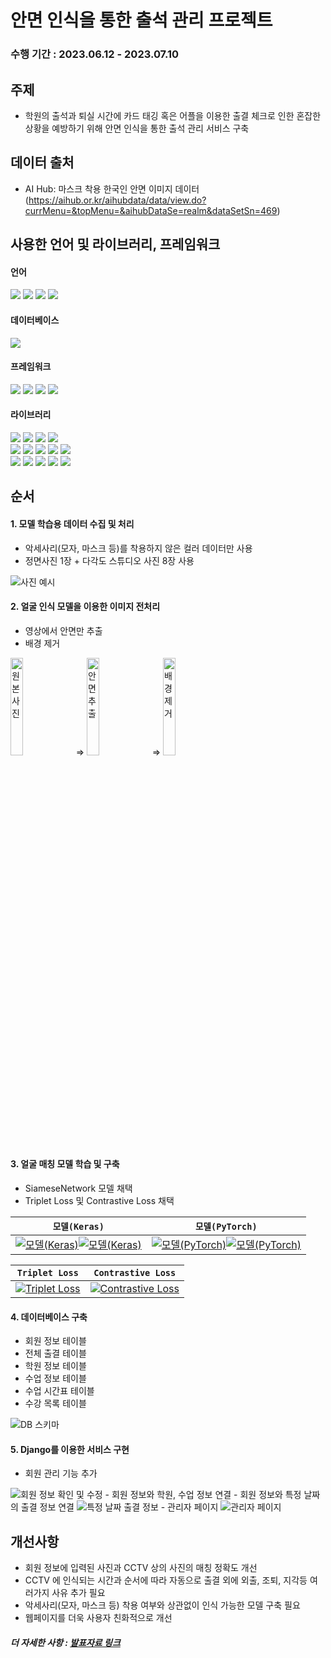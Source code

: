 # 안면 인식을 통한 출석 관리 프로젝트

### 수행 기간 : 2023.06.12 - 2023.07.10

## 주제
 - 학원의 출석과 퇴실 시간에 카드 태깅 혹은 어플을 이용한 출결 체크로 인한 혼잡한 상황을 예방하기 위해 안면 인식을 통한 출석 관리 서비스 구축

## 데이터 출처
- AI Hub: 마스크 착용 한국인 안면 이미지 데이터 (https://aihub.or.kr/aihubdata/data/view.do?currMenu=&topMenu=&aihubDataSe=realm&dataSetSn=469)

## 사용한 언어 및 라이브러리, 프레임워크
#### 언어
<div align="left">
  <img src="https://img.shields.io/badge/Python-3776AB?style=flat-square&logo=python&logoColor=white"/>
  <img src="https://img.shields.io/badge/HTML5-E34F26?style=flat-square&logo=html5&logoColor=white"/>
  <img src="https://img.shields.io/badge/CSS3-1572B6?style=flat-square&logo=css3&logoColor=white"/>
  <img src="https://img.shields.io/badge/JavaScript-323330?style=flat-square&logo=javascript&logoColor=F7DF1E"/> 
</div>

#### 데이터베이스
<div align="left">
  <img src="https://img.shields.io/badge/MySQL-005C84?style=flat-square&logo=mysql&logoColor=white"/>
</div>

#### 프레임워크
<div align="left">
  <img src="https://img.shields.io/badge/Django-092E20?style=flat-square&logo=django&logoColor=green"/>
  <img src="https://img.shields.io/badge/Bootstrap-563D7C?style=flat-square&logo=bootstrap&logoColor=white"/>
  <img src="https://img.shields.io/badge/conda-342B029.svg?&style=flat-square&logo=anaconda&logoColor=white"/>
  <img src="https://img.shields.io/badge/Jupyter-F37626.svg?&style=flat-square&logo=Jupyter&logoColor=white"/>
</div>

#### 라이브러리
<div align="left">
  <img src="https://img.shields.io/badge/PyTorch-EE4C2C?style=flat-square&logo=pytorch&logoColor=white"/>
  <img src="https://img.shields.io/badge/Keras-FF0000?style=flat-square&logo=keras&logoColor=white"/>
  <img src="https://img.shields.io/badge/OpenCV-27338E?style=flat-square&logo=OpenCV&logoColor=white"/>
  <img src="https://img.shields.io/badge/Mediapipe-2596BE?&style=flat-square&logo=Mediapipe&logoColor=white"/>
</div>
<div align="left">
  <img src="https://img.shields.io/badge/Pandas-2C2D72?style=flat-square&logo=pandas&logoColor=white"/>
  <img src="https://img.shields.io/badge/Numpy-777BB4?style=flat-square&logo=numpy&logoColor=white"/>
  <img src="https://img.shields.io/badge/json-5E5C5C?style=flat-square&logo=json&logoColor=white"/>
  <img src="https://img.shields.io/badge/Pillow-F2F2F2?&style=flat-square&logo=pillow&logoColor=white"/>
  <img src="https://img.shields.io/badge/OS-F2F2F2?&style=flat-square&logo=os&logoColor=white"/>
</div>
<div align="left">
  <img src="https://img.shields.io/badge/Itertools-F2F2F2?style=flat-square&logo=itertools&logoColor=green"/>
  <img src="https://img.shields.io/badge/Math-F2F2F2?style=flat-square&logo=math&logoColor=white"/>
  <img src="https://img.shields.io/badge/Threading-F2F2F2?&style=flat-square&logo=threading&logoColor=white"/>
  <img src="https://img.shields.io/badge/APScheduler-F2F2F2?&style=flat-square&logo=apscheduler&logoColor=white"/>
  <img src="https://img.shields.io/badge/Datetime-F2F2F2?&style=flat-square&logo=datetime&logoColor=white"/>
</div>

## 순서
#### 1. 모델 학습용 데이터 수집 및 처리
  - 악세사리(모자, 마스크 등)를 착용하지 않은 컬러 데이터만 사용
  - 정면사진 1장 + 다각도 스튜디오 사진 8장 사용
<img src="https://github.com/HyunJW/Face_Tracking_and_Recognition/assets/121409518/c43786ef-362a-4dd1-85cd-08b8abfdd3c7" alt="사진 예시 "/>

#### 2. 얼굴 인식 모델을 이용한 이미지 전처리
  - 영상에서 안면만 추출
  - 배경 제거
<div align="left">
 <img src="https://github.com/HyunJW/Face_Tracking_and_Recognition/assets/121409518/6c816e06-9fde-4603-a03c-72c9f4d303c4" alt="원본 사진" style="width: 20%"/> =>
 <img src="https://github.com/HyunJW/Face_Tracking_and_Recognition/assets/121409518/2d84ad8a-a500-4c90-965f-3dc76da21273" alt="안면 추출" style="width: 20%"/> =>
 <img src="https://github.com/HyunJW/Face_Tracking_and_Recognition/assets/121409518/5ca4214e-cde7-4271-9e02-c17b500f5ab9" alt="배경 제거" style="width: 20%"/>
</div>

#### 3. 얼굴 매칭 모델 학습 및 구축
  - SiameseNetwork 모델 채택
  - Triplet Loss 및 Contrastive Loss 채택

| `모델(Keras)` | `모델(PyTorch)` |
| --- | --- |
| [![모델(Keras)](https://github.com/HyunJW/Face_Tracking_and_Recognition/assets/121409511/57aa1e8a-c3a1-4d4c-8472-53cfe456b1f6)](https://github.com/HyunJW/Face_Tracking_and_Recognition/assets/121409511/57aa1e8a-c3a1-4d4c-8472-53cfe456b1f6)[![모델(Keras)](https://github.com/HyunJW/Face_Tracking_and_Recognition/assets/121409511/920de9d9-6259-41b6-bf4f-c4f6d86d6099)](https://github.com/HyunJW/Face_Tracking_and_Recognition/assets/121409511/920de9d9-6259-41b6-bf4f-c4f6d86d6099) | [![모델(PyTorch)](https://github.com/HyunJW/Face_Tracking_and_Recognition/assets/121409511/aa220837-00d3-42b8-bdb5-e0a2c32aa9b7)](https://github.com/HyunJW/Face_Tracking_and_Recognition/assets/121409511/aa220837-00d3-42b8-bdb5-e0a2c32aa9b7)[![모델(PyTorch)](https://github.com/HyunJW/Face_Tracking_and_Recognition/assets/121409511/f9952051-9cab-452c-bcdd-124d2afc280f)](https://github.com/HyunJW/Face_Tracking_and_Recognition/assets/121409511/f9952051-9cab-452c-bcdd-124d2afc280f) |

| `Triplet Loss` | `Contrastive Loss` |
| --- | --- |
| [![Triplet Loss](https://github.com/HyunJW/Face_Tracking_and_Recognition/assets/121409511/cb97675e-1443-4de6-9b56-0f45debafb85)](https://github.com/HyunJW/Face_Tracking_and_Recognition/assets/121409511/cb97675e-1443-4de6-9b56-0f45debafb85) | [![Contrastive Loss](https://github.com/HyunJW/Face_Tracking_and_Recognition/assets/121409511/b211fbfb-6d9a-4901-8c6d-5e4d8adf1be5)](https://github.com/HyunJW/Face_Tracking_and_Recognition/assets/121409511/b211fbfb-6d9a-4901-8c6d-5e4d8adf1be5) |
#### 4. 데이터베이스 구축
  - 회원 정보 테이블
  - 전체 출결 테이블
  - 학원 정보 테이블
  - 수업 정보 테이블
  - 수업 시간표 테이블
  - 수강 목록 테이블
<img src="https://github.com/HyunJW/Face_Tracking_and_Recognition/assets/121409511/977a3379-e2e6-43d8-acfe-2223abf24c3d" alt="DB 스키마"/>

#### 5. Django를 이용한 서비스 구현
  - 회원 관리 기능 추가
<img src="https://github.com/HyunJW/Face_Tracking_and_Recognition/assets/121409511/2a3d705d-f8d7-4d8c-9cde-0b8d32ad27d0" alt="회원 정보 확인 및 수정"/>
  - 회원 정보와 학원, 수업 정보 연결
  - 회원 정보와 특정 날짜의 출결 정보 연결
<img src="https://github.com/HyunJW/Face_Tracking_and_Recognition/assets/121409579/a034aad1-4c4c-4f10-a8a0-110ab13d4367" alt="특정 날짜 출결 정보"/>
  - 관리자 페이지
<img src="https://github.com/HyunJW/Face_Tracking_and_Recognition/assets/121409579/0fa6726d-041d-433c-9b91-a594a5062d37" alt="관리자 페이지"/>

## 개선사항
- 회원 정보에 입력된 사진과 CCTV 상의 사진의 매칭 정확도 개선
- CCTV 에 인식되는 시간과 순서에 따라 자동으로 출결 외에 외출, 조퇴, 지각등 여러가지 사유 추가 필요
- 악세사리(모자, 마스크 등) 착용 여부와 상관없이 인식 가능한 모델 구축 필요
- 웹페이지를 더욱 사용자 친화적으로 개선

##### 더 자세한 사항 : [발표자료 링크](https://docs.google.com/presentation/d/1Jr2MkSKmYNR93EilXSLqJTRU0fOsFJbtMqBSpp4Edsk/edit?usp=sharing)

